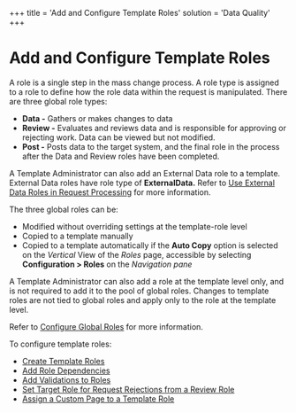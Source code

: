 +++
title = 'Add and Configure Template Roles'
solution = 'Data Quality'
+++

# Add and Configure Template Roles

A role is a single step in the mass change process. A role type is
assigned to a role to define how the role data within the request is
manipulated. There are three global role types:

  - **Data -** Gathers or makes changes to data
  - **Review -** Evaluates and reviews data and is responsible for
    approving or rejecting work. Data can be viewed but not modified.
  - **Post -** Posts data to the target system, and the final role in
    the process after the Data and Review roles have been completed.

A Template Administrator can also add an External Data role to a
template. External Data roles have role type of **ExternalData.** Refer
to [Use External Data Roles in Request
Processing](Use_External_Data_Roles_in_Request_Processing.htm) for more
information.

The three global roles can be:

  - Modified without overriding settings at the template-role level
  - Copied to a template manually
  - Copied to a template automatically if the **Auto Copy** option is
    selected on the *Vertical* View of the *Roles* page, accessible by
    selecting **Configuration \> Roles** on the *Navigation pane*

A Template Administrator can also add a role at the template level only,
and is not required to add it to the pool of global roles. Changes to
template roles are not tied to global roles and apply only to the role
at the template level.

Refer to [Configure Global Roles](../Config/Configure_Global_Roles.htm)
for more information.

To configure template roles:

  - [Create Template Roles](Create_Template_Roles.htm)
  - [Add Role Dependencies](Add_Role_Dependencies.htm)
  - [Add Validations to Roles](Add_Validations_to_Roles.htm)
  - [Set Target Role for Request Rejections from a Review
    Role](Set_Target_Role_for_Request_Rejections.htm)
  - [Assign a Custom Page to a Template
    Role](Assign_a_Custom_Page_to_Template_Role.htm)
